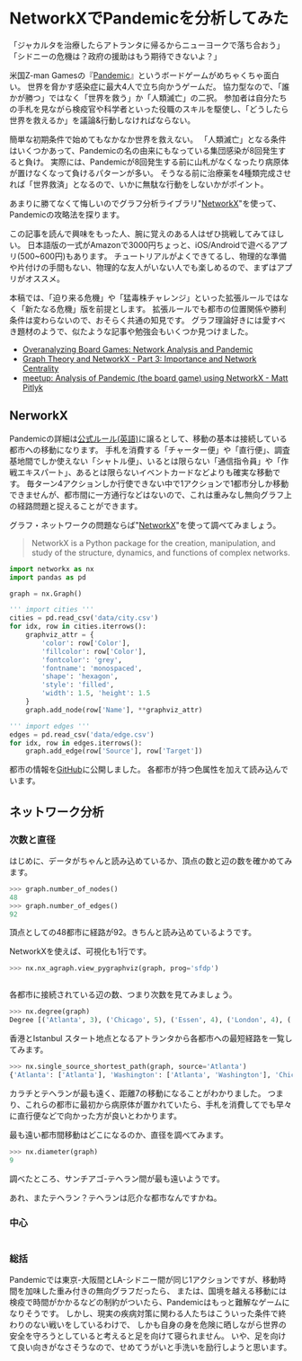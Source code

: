 # NetworkXでPandemicを分析してみた

「ジャカルタを治療したらアトランタに帰るからニューヨークで落ち合おう」
「シドニーの危機は？政府の援助はもう期待できないよ？」

米国Z-man Gamesの『[Pandemic](https://ja.wikipedia.org/wiki/パンデミック_(ボードゲーム))』というボードゲームがめちゃくちゃ面白い。
世界を脅かす感染症に最大4人で立ち向かうゲームだ。
協力型なので、「誰かが勝つ」ではなく「世界を救う」か「人類滅亡」の二択。
参加者は自分たちの手札を見ながら検疫官や科学者といった役職のスキルを駆使し、「どうしたら世界を救えるか」を議論&行動しなければならない。

簡単な初期条件で始めてもなかなか世界を救えない。
「人類滅亡」となる条件はいくつかあって、Pandemicの名の由来にもなっている集団感染が8回発生すると負け。
実際には、Pandemicが8回発生する前に山札がなくなったり病原体が置けなくなって負けるパターンが多い。
そうなる前に治療薬を4種類完成させれば「世界救済」となるので、いかに無駄な行動をしないかがポイント。

あまりに勝てなくて悔しいのでグラフ分析ライブラリ"[NetworkX](https://networkx.github.io)"を使って、Pandemicの攻略法を探ります。

この記事を読んで興味をもった人、腕に覚えのある人はぜひ挑戦してみてほしい。
日本語版の一式がAmazonで3000円ちょっと、iOS/Androidで遊べるアプリ(500~600円)もあります。
チュートリアルがよくできてるし、物理的な準備や片付けの手間もない、物理的な友人がいない人でも楽しめるので、まずはアプリがオススメ。

本稿では、「迫り来る危機」や「猛毒株チャレンジ」といった拡張ルールではなく「新たなる危機」版を前提とします。
拡張ルールでも都市の位置関係や勝利条件は変わらないので、おそらく共通の知見です。
グラフ理論好きには愛すべき題材のようで、似たような記事や勉強会もいくつか見つけました。

* [Overanalyzing Board Games: Network Analysis and Pandemic](https://indicatrix.org/overanalyzing-board-games-network-analysis-and-pandemic-482b2018469)
* [Graph Theory and NetworkX - Part 3: Importance and Network Centrality](https://walkenho.github.io/graph-theory-and-networkX-part3/)
* [meetup: Analysis of Pandemic (the board game) using NetworkX - Matt Pitlyk](https://www.meetup.com/STL-Python/events/232539832/)

## NerworkX

Pandemicの詳細は[公式ルール(英語)](https://images-cdn.zmangames.com/us-east-1/filer_public/25/12/251252dd-1338-4f78-b90d-afe073c72363/zm7101_pandemic_rules.pdf)に譲るとして、移動の基本は接続している都市への移動になります。
手札を消費する「チャーター便」や「直行便」、調査基地間でしか使えない「シャトル便」、いるとは限らない「通信指令員」や「作戦エキスパート」、あるとは限らないイベントカードなどよりも確実な移動です。
毎ターン4アクションしか行使できない中で1アクションで1都市分しか移動できませんが、都市間に一方通行などはないので、これは重みなし無向グラフ上の経路問題と捉えることができます。

グラフ・ネットワークの問題ならば"[NetworkX](https://networkx.github.io)"を使って調べてみましょう。

> NetworkX is a Python package for the creation, manipulation, and study of the structure, dynamics, and functions of complex networks.

```python
import networkx as nx
import pandas as pd

graph = nx.Graph()

''' import cities '''
cities = pd.read_csv('data/city.csv')
for idx, row in cities.iterrows():
    graphviz_attr = {
        'color': row['Color'],
        'fillcolor': row['Color'],
        'fontcolor': 'grey',
        'fontname': 'monospaced',
        'shape': 'hexagon',
        'style': 'filled',
        'width': 1.5, 'height': 1.5
    }
    graph.add_node(row['Name'], **graphviz_attr)

''' import edges '''
edges = pd.read_csv('data/edge.csv')
for idx, row in edges.iterrows():
    graph.add_edge(row['Source'], row['Target'])
```

都市の情報を[GitHub]()に公開しました。
各都市が持つ色属性を加えて読み込んでいます。

## ネットワーク分析

### 次数と直径

はじめに、データがちゃんと読み込めているか、頂点の数と辺の数を確かめてみます。

```python
>>> graph.number_of_nodes()
48
>>> graph.number_of_edges()
92
```

頂点としての48都市に経路が92。きちんと読み込めているようです。

NetworkXを使えば、可視化も1行です。

```python
>>> nx.nx_agraph.view_pygraphviz(graph, prog='sfdp')
```

![]()

各都市に接続されている辺の数、つまり次数を見てみましょう。

```python
>>> nx.degree(graph)
Degree [('Atlanta', 3), ('Chicago', 5), ('Essen', 4), ('London', 4), ('Madrid', 5), ('Milano', 3), ('Montreal', 3), ('NewYork', 4), ('Paris', 5), ('SanFrancisco', 4), ('St.Petersburg', 3), ('Washington', 4), ('Algiers', 4), ('Bagdad', 5), ('Cairo', 5), ('Chennai', 5), ('Delhi', 5), ('Istanbul', 6), ('Karachi', 4), ('Kolkata', 4), ('Moskva', 3), ('Mumbai', 3), ('Riyadh', 3), ('Teheran', 3), ('Bogota', 5), ('BuenosAires', 2), ('Johannesburg', 2), ('Khartoum', 4), ('Kinshasa', 3), ('Lagos', 3), ('Lima', 3), ('LosAngeles', 4), ('MexicoCity', 5), ('Miami', 4), ('Santiago', 1), ('SaoPaulo', 4), ('Bangkok', 5), ('Beijing', 2), ('HoChiMinh', 4), ('HongKong', 6), ('Jakarta', 4), ('Manila', 5), ('Osaka', 2), ('Seoul', 3), ('Shanghai', 5), ('Sydney', 3), ('Taipei', 4), ('Tokyo', 4)]
```

香港とIstanbul
スタート地点となるアトランタから各都市への最短経路を一覧してみます。

```python
>>> nx.single_source_shortest_path(graph, source='Atlanta')
{'Atlanta': ['Atlanta'], 'Washington': ['Atlanta', 'Washington'], 'Chicago': ['Atlanta', 'Chicago'], 'Miami': ['Atlanta', 'Miami'], 'Montreal': ['Atlanta', 'Washington', 'Montreal'], 'NewYork': ['Atlanta', 'Washington', 'NewYork'], 'MexicoCity': ['Atlanta', 'Chicago', 'MexicoCity'], 'LosAngeles': ['Atlanta', 'Chicago', 'LosAngeles'], 'SanFrancisco': ['Atlanta', 'Chicago', 'SanFrancisco'], 'Bogota': ['Atlanta', 'Miami', 'Bogota'], 'London': ['Atlanta', 'Washington', 'NewYork', 'London'], 'Madrid': ['Atlanta', 'Washington', 'NewYork', 'Madrid'], 'Lima': ['Atlanta', 'Chicago', 'MexicoCity', 'Lima'], 'Sydney': ['Atlanta', 'Chicago', 'LosAngeles', 'Sydney'], 'Tokyo': ['Atlanta', 'Chicago', 'SanFrancisco', 'Tokyo'], 'Manila': ['Atlanta', 'Chicago', 'SanFrancisco', 'Manila'], 'SaoPaulo': ['Atlanta', 'Miami', 'Bogota', 'SaoPaulo'], 'BuenosAires': ['Atlanta', 'Miami', 'Bogota', 'BuenosAires'], 'Paris': ['Atlanta', 'Washington', 'NewYork', 'London', 'Paris'], 'Essen': ['Atlanta', 'Washington', 'NewYork', 'London', 'Essen'], 'Algiers': ['Atlanta', 'Washington', 'NewYork', 'Madrid', 'Algiers'], 'Santiago': ['Atlanta', 'Chicago', 'MexicoCity', 'Lima', 'Santiago'], 'Jakarta': ['Atlanta', 'Chicago', 'LosAngeles', 'Sydney', 'Jakarta'], 'Osaka': ['Atlanta', 'Chicago', 'SanFrancisco', 'Tokyo', 'Osaka'], 'Seoul': ['Atlanta', 'Chicago', 'SanFrancisco', 'Tokyo', 'Seoul'], 'Shanghai': ['Atlanta', 'Chicago', 'SanFrancisco', 'Tokyo', 'Shanghai'], 'Taipei': ['Atlanta', 'Chicago', 'SanFrancisco', 'Manila', 'Taipei'], 'HoChiMinh': ['Atlanta', 'Chicago', 'SanFrancisco', 'Manila', 'HoChiMinh'], 'HongKong': ['Atlanta', 'Chicago', 'SanFrancisco', 'Manila', 'HongKong'], 'Lagos': ['Atlanta', 'Miami', 'Bogota', 'SaoPaulo', 'Lagos'], 'Milano': ['Atlanta', 'Washington', 'NewYork', 'London', 'Paris', 'Milano'], 'St.Petersburg': ['Atlanta', 'Washington', 'NewYork', 'London', 'Essen', 'St.Petersburg'], 'Cairo': ['Atlanta', 'Washington', 'NewYork', 'Madrid', 'Algiers', 'Cairo'], 'Istanbul': ['Atlanta', 'Washington', 'NewYork', 'Madrid', 'Algiers', 'Istanbul'], 'Bangkok': ['Atlanta', 'Chicago', 'LosAngeles', 'Sydney', 'Jakarta', 'Bangkok'], 'Chennai': ['Atlanta', 'Chicago', 'LosAngeles', 'Sydney', 'Jakarta', 'Chennai'], 'Beijing': ['Atlanta', 'Chicago', 'SanFrancisco', 'Tokyo', 'Seoul', 'Beijing'], 'Kolkata': ['Atlanta', 'Chicago', 'SanFrancisco', 'Manila', 'HongKong', 'Kolkata'], 'Kinshasa': ['Atlanta', 'Miami', 'Bogota', 'SaoPaulo', 'Lagos', 'Kinshasa'], 'Khartoum': ['Atlanta', 'Miami', 'Bogota', 'SaoPaulo', 'Lagos', 'Khartoum'], 'Moskva': ['Atlanta', 'Washington', 'NewYork', 'London', 'Essen', 'St.Petersburg', 'Moskva'], 'Bagdad': ['Atlanta', 'Washington', 'NewYork', 'Madrid', 'Algiers', 'Cairo', 'Bagdad'], 'Riyadh': ['Atlanta', 'Washington', 'NewYork', 'Madrid', 'Algiers', 'Cairo', 'Riyadh'], 'Delhi': ['Atlanta', 'Chicago', 'LosAngeles', 'Sydney', 'Jakarta', 'Chennai', 'Delhi'], 'Mumbai': ['Atlanta', 'Chicago', 'LosAngeles', 'Sydney', 'Jakarta', 'Chennai', 'Mumbai'], 'Johannesburg': ['Atlanta', 'Miami', 'Bogota', 'SaoPaulo', 'Lagos', 'Kinshasa', 'Johannesburg'], 'Teheran': ['Atlanta', 'Washington', 'NewYork', 'London', 'Essen', 'St.Petersburg', 'Moskva', 'Teheran'], 'Karachi': ['Atlanta', 'Washington', 'NewYork', 'Madrid', 'Algiers', 'Cairo', 'Bagdad', 'Karachi']}
```

カラチとテヘランが最も遠く、距離7の移動になることがわかりました。
つまり、これらの都市に最初から病原体が置かれていたら、手札を消費してでも早々に直行便などで向かった方が良いとわかります。

最も遠い都市間移動はどこになるのか、直径を調べてみます。

```python
>>> nx.diameter(graph)
9
```

調べたところ、サンチアゴ-テヘラン間が最も遠いようです。

あれ、またテヘラン？テヘランは厄介な都市なんですかね。

### 中心

```python
```

### 総括

Pandemicでは東京-大阪間とLA-シドニー間が同じ1アクションですが、移動時間を加味した重み付きの無向グラフだったら、
または、国境を越える移動には検疫で時間がかかるなどの制約がついたら、Pandemicはもっと難解なゲームになりそうです。
しかし、現実の疾病対策に関わる人たちはこういった条件で終わりのない戦いをしているわけで、
しかも自身の身を危険に晒しながら世界の安全を守ろうとしていると考えると足を向けて寝られません。
いや、足を向けて良い向きがなさそうなので、せめてうがいと手洗いを励行しようと思います。
